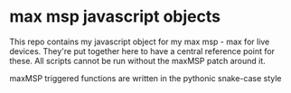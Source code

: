 # max msp javascript objects
This repo contains my javascript object for my max msp - max for live devices. 
They're put together here to have a central reference point for these.
All scripts cannot be run without the maxMSP patch around it.

maxMSP triggered functions are written in the pythonic snake-case style
